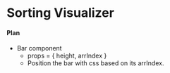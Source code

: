 # Sorting Visualizer

#### Plan
- Bar component
    - props = { height, arrIndex }
    - Position the bar with css based on its arrIndex.